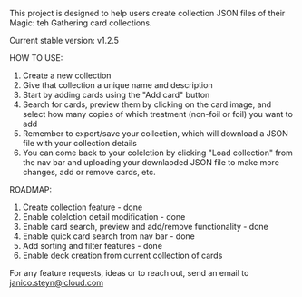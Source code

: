 This project is designed to help users create collection JSON files of their Magic: teh Gathering card collections.

Current stable version: v1.2.5

HOW TO USE:
1. Create a new collection
2. Give that collection a unique name and description
3. Start by adding cards using the "Add card" button
4. Search for cards, preview them by clicking on the card image, and select how many copies of which treatment (non-foil or foil) you want to add
5. Remember to export/save your collection, which will download a JSON file with your collection details
6. You can come back to your colelction by clicking "Load collection" from the nav bar and uploading your downlaoded JSON file to make more changes, add or remove cards, etc.

ROADMAP:
1. Create collection feature - done
2. Enable colelction detail modification - done
3. Enable card search, preview and add/remove functionality - done
4. Enable quick card search from nav bar - done
5. Add sorting and filter features - done
6. Enable deck creation from current collection of cards

For any feature requests, ideas or to reach out, send an email to janico.steyn@icloud.com
